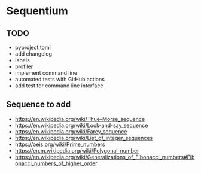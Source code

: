 # Sequentium

## TODO

- pyproject.toml
- add changelog
- labels
- profiler
- implement command line
- automated tests with GitHub actions
- add test for command line interface


## Sequence to add

- https://en.wikipedia.org/wiki/Thue–Morse_sequence
- https://en.wikipedia.org/wiki/Look-and-say_sequence
- https://en.wikipedia.org/wiki/Farey_sequence
- https://en.wikipedia.org/wiki/List_of_integer_sequences
- https://oeis.org/wiki/Prime_numbers
- https://en.m.wikipedia.org/wiki/Polygonal_number
- https://en.wikipedia.org/wiki/Generalizations_of_Fibonacci_numbers#Fibonacci_numbers_of_higher_order 